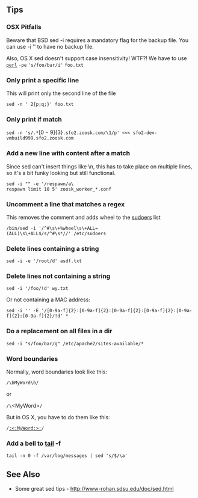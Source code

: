 Tips
----

### OSX Pitfalls

Beware that BSD sed -i requires a mandatory flag for the backup file.
You can use -i '' to have no backup file.

Also, OS X sed doesn't support case insensitivity! WTF?! We have to use
[`perl`](perl "wikilink") `-pe` `'s/foo/bar/i'` `foo.txt`

### Only print a specific line

This will print only the second line of the file

`sed -n ' 2{p;q;}' foo.txt`

### Only print if match

`sed -n 's/.*`$[0-9]\{3\}$`.sfo2.zoosk.com/\1/p' <<< sfo2-dev-vmbuild999.sfo2.zoosk.com`

### Add a new line with content after a match

Since sed can't insert things like \\n, this has to take place on
multiple lines, so it's a bit funky looking but still functional.

`sed -i "" -e '/respawn/a\`\
`respawn limit 10 5' zoosk_worker_*.conf`

### Uncomment a line that matches a regex

This removes the comment and adds wheel to the
[sudoers](sudo "wikilink") list

`/bin/sed -i '/^#\s\+%wheel\s\+ALL=(ALL)\s\+ALL$/s/^#\s*//' /etc/sudoers`

### Delete lines containing a string

`sed -i -e '/root/d' asdf.txt`

### Delete lines not containing a string

`sed -i '/foo/!d' wy.txt`

Or not containing a MAC address:

`sed -i '' -E '/[0-9a-f]{2}:[0-9a-f]{2}:[0-9a-f]{2}:[0-9a-f]{2}:[0-9a-f]{2}:[0-9a-f]{2}/!d' *`

### Do a replacement on all files in a dir

`sed -i "s/foo/bar/g" /etc/apache2/sites-available/*`

### Word boundaries

Normally, word boundaries look like this:

`/\bMyWord\b/`

or

`/\`<MyWord\>`/`

But in OS X, you have to do them like this:

`/`[`:<:MyWord`](:<: "wikilink")[`:>:`](:>: "wikilink")`/`

### Add a bell to [tail](tail "wikilink") -f

`tail -n 0 -f /var/log/messages | sed 's/$/\a'`

See Also
--------

-   Some great sed tips - <http://www-rohan.sdsu.edu/doc/sed.html>

